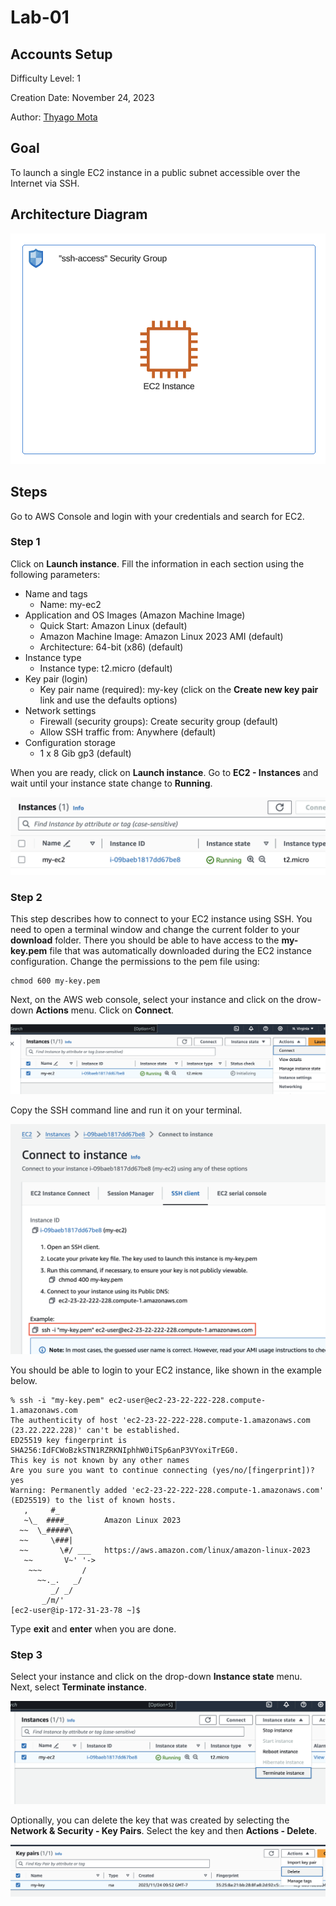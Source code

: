 # Lab-01

## Accounts Setup

Difficulty Level: 1

Creation Date: November 24, 2023

Author: [Thyago Mota](https://github.com/thyagomota)

## Goal

To launch a single EC2 instance in a public subnet accessible over the Internet via SSH. 

## Architecture Diagram

![pic1.png](pics/pic1.png)

## Steps 

Go to AWS Console and login with your credentials and search for EC2. 

### Step 1 

Click on **Launch instance**. Fill the information in each section using the following parameters: 

* Name and tags
    * Name: my-ec2
* Application and OS Images (Amazon Machine Image)
    * Quick Start: Amazon Linux (default)
    * Amazon Machine Image: Amazon Linux 2023 AMI (default)
    * Architecture: 64-bit (x86) (default)
* Instance type
    * Instance type: t2.micro (default)
* Key pair (login)
    * Key pair name (required): my-key (click on the **Create new key pair** link and use the defaults options)
* Network settings
    * Firewall (security groups): Create security group (default)
    * Allow SSH traffic from: Anywhere (default)
* Configuration storage
    * 1 x 8 Gib gp3 (default)

When you are ready, click on **Launch instance**. Go to **EC2 - Instances** and wait until your instance state change to **Running**.

![pic2.png](pics/pic2.png)

### Step 2

This step describes how to connect to your EC2 instance using SSH. You need to open a terminal window and change the current folder to your **download** folder. There you should be able to have access to the **my-key.pem** file that was automatically downloaded during the EC2 instance configuration. Change the permissions to the pem file using: 

```
chmod 600 my-key.pem
```

Next, on the AWS web console, select your instance and click on the drow-down **Actions** menu. Click on **Connect**. 

![pic3.png](pics/pic3.png)

Copy the SSH command line and run it on your terminal. 

![pic4.png](pics/pic4.png)

You should be able to login to your EC2 instance, like shown in the example below. 

```
% ssh -i "my-key.pem" ec2-user@ec2-23-22-222-228.compute-1.amazonaws.com
The authenticity of host 'ec2-23-22-222-228.compute-1.amazonaws.com (23.22.222.228)' can't be established.
ED25519 key fingerprint is SHA256:IdFCWoBzkSTN1RZRKNIphhW0iTSp6anP3VYoxiTrEG0.
This key is not known by any other names
Are you sure you want to continue connecting (yes/no/[fingerprint])? yes
Warning: Permanently added 'ec2-23-22-222-228.compute-1.amazonaws.com' (ED25519) to the list of known hosts.
   ,     #_
   ~\_  ####_        Amazon Linux 2023
  ~~  \_#####\
  ~~     \###|
  ~~       \#/ ___   https://aws.amazon.com/linux/amazon-linux-2023
   ~~       V~' '->
    ~~~         /
      ~~._.   _/
         _/ _/
       _/m/'
[ec2-user@ip-172-31-23-78 ~]$ 
```

Type **exit** and **enter** when you are done. 

### Step 3

Select your instance and click on the drop-down **Instance state** menu. Next, select **Terminate instance**. 

![pic5.png](pics/pic5.png)

Optionally, you can delete the key that was created by selecting the **Network & Security - Key Pairs**. Select the key and then **Actions - Delete**. 

![pic6.png](pics/pic6.png)